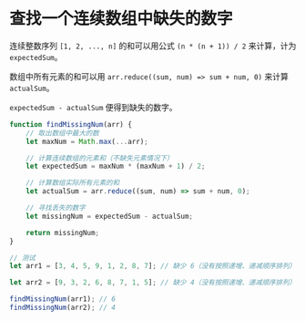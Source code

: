 # 查找一个连续数组中缺失的数字

连续整数序列 `[1, 2, ..., n]` 的和可以用公式 `(n * (n + 1)) / 2` 来计算，计为 `expectedSum`。

数组中所有元素的和可以用 `arr.reduce((sum, num) => sum + num, 0)` 来计算 `actualSum`。

`expectedSum - actualSum` 便得到缺失的数字。

```javascript
function findMissingNum(arr) {
    // 取出数组中最大的数
    let maxNum = Math.max(...arr);

    // 计算连续数组的元素和（不缺失元素情况下）
    let expectedSum = maxNum * (maxNum + 1) / 2;

    // 计算数组实际所有元素的和
    let actualSum = arr.reduce((sum, num) => sum + num, 0);

    // 寻找丢失的数字
    let missingNum = expectedSum - actualSum;

    return missingNum;
}
```

```javascript
// 测试
let arr1 = [3, 4, 5, 9, 1, 2, 8, 7]; // 缺少 6（没有按照递增、递减顺序排列）

let arr2 = [9, 3, 2, 6, 8, 7, 1, 5]; // 缺少 4（没有按照递增、递减顺序排列）

findMissingNum(arr1); // 6
findMissingNum(arr2); // 4
```
